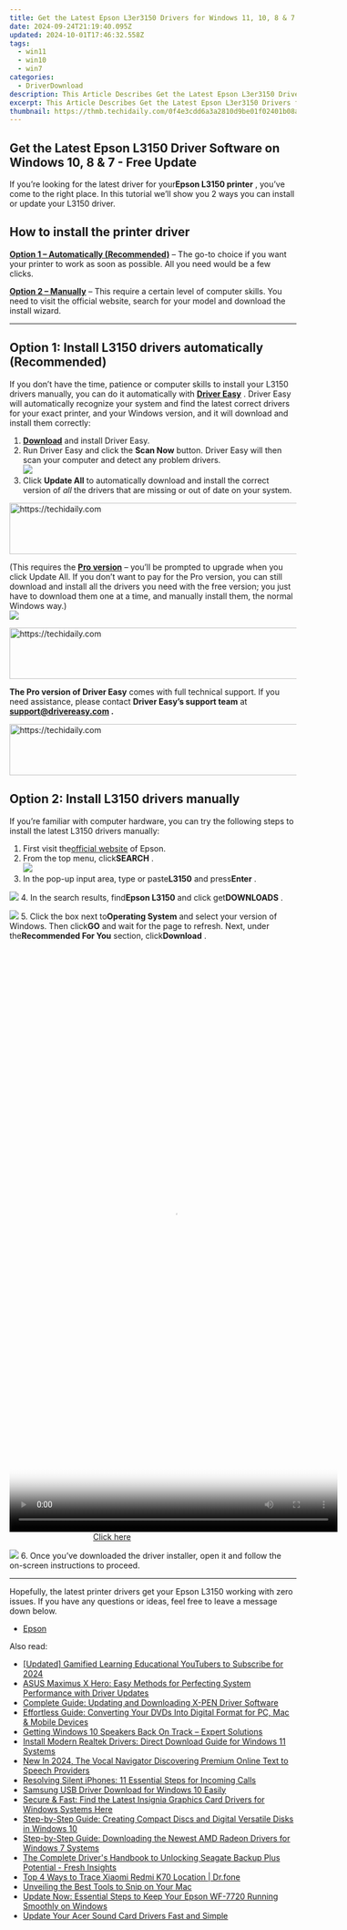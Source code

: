 ```yaml
---
title: Get the Latest Epson L3er3150 Drivers for Windows 11, 10, 8 & 7 - Free Update Available!
date: 2024-09-24T21:19:40.095Z
updated: 2024-10-01T17:46:32.558Z
tags:
  - win11
  - win10
  - win7
categories:
  - DriverDownload
description: This Article Describes Get the Latest Epson L3er3150 Drivers for Windows 11, 10, 8 & 7 - Free Update Available!
excerpt: This Article Describes Get the Latest Epson L3er3150 Drivers for Windows 11, 10, 8 & 7 - Free Update Available!
thumbnail: https://thmb.techidaily.com/0f4e3cdd6a3a2810d9be01f02401b08a8ee0a737df3f1b1c4792de29fdd777e8.jpg
---
```


## Get the Latest Epson L3150 Driver Software on Windows 10, 8 & 7 - Free Update

If you’re looking for the latest driver for your**Epson L3150 printer** , you’ve come to the right place. In this tutorial we’ll show you 2 ways you can install or update your L3150 driver.

## How to install the printer driver

**[Option 1 – Automatically (Recommended)](https://www.drivereasy.com/knowledge/epson-l3150-driver-download-update-windows-10-8-7/#option1)**  – The go-to choice if you want your printer to work as soon as possible. All you need would be a few clicks.

[**Option 2 – Manually**](https://tools.techidaily.com/drivereasy/download/) – This require a certain level of computer skills. You need to visit the official website, search for your model and download the install wizard.

---

## Option 1: Install L3150 drivers automatically (Recommended)

 If you don’t have the time, patience or computer skills to install your L3150 drivers manually, you can do it automatically with **[Driver Easy](https://tools.techidaily.com/drivereasy/download/)**  . Driver Easy will automatically recognize your system and find the latest correct drivers for your exact printer, and your Windows version, and it will download and install them correctly:

1. **[Download](https://tools.techidaily.com/drivereasy/download/)**  and install Driver Easy.
2. Run Driver Easy and click the **Scan Now** button. Driver Easy will then scan your computer and detect any problem drivers.  
![](https://images.drivereasy.com/wp-content/uploads/2020/08/Scan-now.jpg)
3. Click **Update All** to automatically download and install the correct version of _all_ the drivers that are missing or out of date on your system.  

<!-- affiliate ads begin -->
<a href="https://aligracehair.sjv.io/c/5597632/1902309/19272" target="_top" id="1902309">
  <img src="//a.impactradius-go.com/display-ad/19272-1902309" border="0" alt="https://techidaily.com" width="728" height="90"/>
</a>
<img height="0" width="0" src="https://aligracehair.sjv.io/i/5597632/1902309/19272" style="position:absolute;visibility:hidden;" border="0" />
<!-- affiliate ads end -->

 (This requires the **[Pro version](https://tools.techidaily.com/drivereasy/download/)**  – you’ll be prompted to upgrade when you click Update All. If you don’t want to pay for the Pro version, you can still download and install all the drivers you need with the free version; you just have to download them one at a time, and manually install them, the normal Windows way.)  
![](https://images.drivereasy.com/wp-content/uploads/2020/12/de-update-l3150.jpg)

<!-- affiliate ads begin -->
<a href="https://appsumo.8odi.net/c/5597632/2043855/7443" target="_top" id="2043855">
  <img src="//a.impactradius-go.com/display-ad/7443-2043855" border="0" alt="https://techidaily.com" width="728" height="90"/>
</a>
<img height="0" width="0" src="https://appsumo.8odi.net/i/5597632/2043855/7443" style="position:absolute;visibility:hidden;" border="0" />
<!-- affiliate ads end -->

**The Pro version of Driver Easy** comes with full technical support. If you need assistance, please contact **Driver Easy’s support team** at **[support@drivereasy.com](https://tools.techidaily.com/drivereasy/download/) .**

<!-- affiliate ads begin -->
<a href="https://appsumo.8odi.net/c/5597632/2037475/7443" target="_top" id="2037475">
  <img src="//a.impactradius-go.com/display-ad/7443-2037475" border="0" alt="https://techidaily.com" width="728" height="90"/>
</a>
<img height="0" width="0" src="https://appsumo.8odi.net/i/5597632/2037475/7443" style="position:absolute;visibility:hidden;" border="0" />
<!-- affiliate ads end -->

## Option 2: Install L3150 drivers manually

 If you’re familiar with computer hardware, you can try the following steps to install the latest L3150 drivers manually:

1. First visit the[official website](https://epson.com.jm/) of Epson.
2. From the top menu, click**SEARCH** .  
![](https://images.drivereasy.com/wp-content/uploads/2020/12/epson-l3110-driver-manually-1.jpg)
3. In the pop-up input area, type or paste**L3150** and press**Enter** .  

![](https://images.drivereasy.com/wp-content/uploads/2020/12/epson-l3150-driver-manually-2.jpg)
4. In the search results, find**Epson L3150** and click get**DOWNLOADS** .  

![](https://images.drivereasy.com/wp-content/uploads/2020/12/epson-l3150-driver-manually-3.jpg)
5. Click the box next to**Operating System** and select your version of Windows. Then click**GO** and wait for the page to refresh. Next, under the**Recommended For You** section, click**Download** .  

<!-- affiliate ads begin -->
<span id="2127886">
					<video width="576" height="1024" style="cursor:pointer"
           poster="//a.impactradius-go.com/display-clicktoplayimage/2127886.png"
           onclick="if(!this.playClicked){this.play();this.setAttribute('controls',true);this.playClicked=true;}">
	   <source src="//a.impactradius-go.com/display-ad/18498-2127886">
	   <img src="//a.impactradius-go.com/display-clicktoplayimage/2127886.png" style="border: none; height: 100%; width: 100%; object-fit: contain">
	</video>
	<div style="width:360px;text-align:center"><a href="javascript:window.open(decodeURIComponent('https%3A%2F%2Funicoeye.pxf.io%2Fc%2F5597632%2F2127886%2F18498'), '_blank');void(0);">Click here</a></div>
</span>
<img height="0" width="0" src="https://imp.pxf.io/i/5597632/2127886/18498" style="position:absolute;visibility:hidden;" border="0" />
<!-- affiliate ads end -->

![](https://images.drivereasy.com/wp-content/uploads/2020/12/epson-l3150-driver-manually-4.jpg)
6. Once you’ve downloaded the driver installer, open it and follow the on-screen instructions to proceed.

---

 Hopefully, the latest printer drivers get your Epson L3150 working with zero issues. If you have any questions or ideas, feel free to leave a message down below.

* [Epson](https://tools.techidaily.com/drivereasy/download/)

<ins class="adsbygoogle"
     style="display:block"
     data-ad-format="autorelaxed"
     data-ad-client="ca-pub-7571918770474297"
     data-ad-slot="1223367746"></ins>

<ins class="adsbygoogle"
     style="display:block"
     data-ad-client="ca-pub-7571918770474297"
     data-ad-slot="8358498916"
     data-ad-format="auto"
     data-full-width-responsive="true"></ins>

<span class="atpl-alsoreadstyle">Also read:</span>
<div><ul>
<li><a href="https://eaxpv-info.techidaily.com/updated-gamified-learning-educational-youtubers-to-subscribe-for-2024/"><u>[Updated] Gamified Learning Educational YouTubers to Subscribe for 2024</u></a></li>
<li><a href="https://driver-download.techidaily.com/asus-maximus-x-hero-easy-methods-for-perfecting-system-performance-with-driver-updates/"><u>ASUS Maximus X Hero: Easy Methods for Perfecting System Performance with Driver Updates</u></a></li>
<li><a href="https://hardware-updates.techidaily.com/complete-guide-updating-and-downloading-x-pen-driver-software/"><u>Complete Guide: Updating and Downloading X-PEN Driver Software</u></a></li>
<li><a href="https://some-approaches.techidaily.com/effortless-guide-converting-your-dvds-into-digital-format-for-pc-mac-and-mobile-devices/"><u>Effortless Guide: Converting Your DVDs Into Digital Format for PC, Mac & Mobile Devices</u></a></li>
<li><a href="https://sound-issues.techidaily.com/getting-windows-10-speakers-back-on-track-expert-solutions/"><u>Getting Windows 10 Speakers Back On Track – Expert Solutions</u></a></li>
<li><a href="https://driver-download.techidaily.com/install-modern-realtek-drivers-direct-download-guide-for-windows-11-systems/"><u>Install Modern Realtek Drivers: Direct Download Guide for Windows 11 Systems</u></a></li>
<li><a href="https://audio-shaping.techidaily.com/new-in-2024-the-vocal-navigator-discovering-premium-online-text-to-speech-providers/"><u>New In 2024, The Vocal Navigator Discovering Premium Online Text to Speech Providers</u></a></li>
<li><a href="https://fox-that.techidaily.com/resolving-silent-iphones-11-essential-steps-for-incoming-calls/"><u>Resolving Silent iPhones: 11 Essential Steps for Incoming Calls</u></a></li>
<li><a href="https://driver-download.techidaily.com/samsung-usb-driver-download-for-windows-10-easily/"><u>Samsung USB Driver Download for Windows 10 Easily</u></a></li>
<li><a href="https://driver-download.techidaily.com/secure-and-fast-find-the-latest-insignia-graphics-card-drivers-for-windows-systems-here/"><u>Secure & Fast: Find the Latest Insignia Graphics Card Drivers for Windows Systems Here</u></a></li>
<li><a href="https://techno-recovery.techidaily.com/step-by-step-guide-creating-compact-discs-and-digital-versatile-disks-in-windows-10/"><u>Step-by-Step Guide: Creating Compact Discs and Digital Versatile Disks in Windows 10</u></a></li>
<li><a href="https://driver-download.techidaily.com/step-by-step-guide-downloading-the-newest-amd-radeon-drivers-for-windows-7-systems/"><u>Step-by-Step Guide: Downloading the Newest AMD Radeon Drivers for Windows 7 Systems</u></a></li>
<li><a href="https://driver-download.techidaily.com/the-complete-drivers-handbook-to-unlocking-seagate-backup-plus-potential-fresh-insights/"><u>The Complete Driver's Handbook to Unlocking Seagate Backup Plus Potential - Fresh Insights</u></a></li>
<li><a href="https://android-location-track.techidaily.com/top-4-ways-to-trace-xiaomi-redmi-k70-location-drfone-by-drfone-virtual-android/"><u>Top 4 Ways to Trace Xiaomi Redmi K70 Location | Dr.fone</u></a></li>
<li><a href="https://desktop-recording.techidaily.com/unveiling-the-best-tools-to-snip-on-your-mac/"><u>Unveiling the Best Tools to Snip on Your Mac</u></a></li>
<li><a href="https://driver-download.techidaily.com/update-now-essential-steps-to-keep-your-epson-wf-7720-running-smoothly-on-windows/"><u>Update Now: Essential Steps to Keep Your Epson WF-7720 Running Smoothly on Windows</u></a></li>
<li><a href="https://driver-download.techidaily.com/update-your-acer-sound-card-drivers-fast-and-simple/"><u>Update Your Acer Sound Card Drivers Fast and Simple</u></a></li>
</ul></div>

